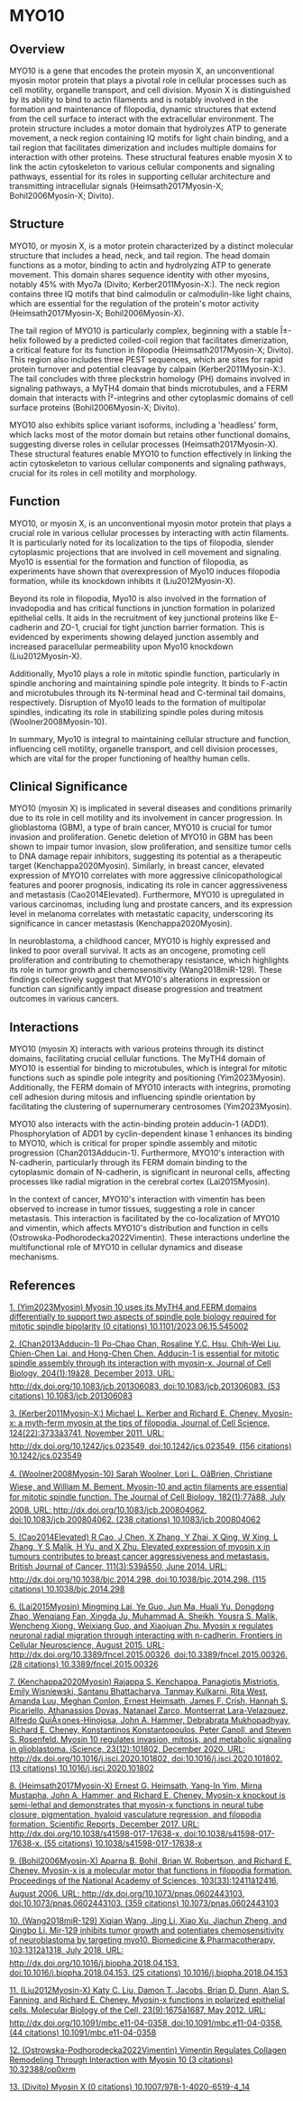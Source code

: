 # MYO10

## Overview
MYO10 is a gene that encodes the protein myosin X, an unconventional myosin motor protein that plays a pivotal role in cellular processes such as cell motility, organelle transport, and cell division. Myosin X is distinguished by its ability to bind to actin filaments and is notably involved in the formation and maintenance of filopodia, dynamic structures that extend from the cell surface to interact with the extracellular environment. The protein structure includes a motor domain that hydrolyzes ATP to generate movement, a neck region containing IQ motifs for light chain binding, and a tail region that facilitates dimerization and includes multiple domains for interaction with other proteins. These structural features enable myosin X to link the actin cytoskeleton to various cellular components and signaling pathways, essential for its roles in supporting cellular architecture and transmitting intracellular signals (Heimsath2017Myosin-X; Bohil2006Myosin-X; Divito).

## Structure
MYO10, or myosin X, is a motor protein characterized by a distinct molecular structure that includes a head, neck, and tail region. The head domain functions as a motor, binding to actin and hydrolyzing ATP to generate movement. This domain shares sequence identity with other myosins, notably 45% with Myo7a (Divito; Kerber2011Myosin-X:). The neck region contains three IQ motifs that bind calmodulin or calmodulin-like light chains, which are essential for the regulation of the protein's motor activity (Heimsath2017Myosin-X; Bohil2006Myosin-X).

The tail region of MYO10 is particularly complex, beginning with a stable Î±-helix followed by a predicted coiled-coil region that facilitates dimerization, a critical feature for its function in filopodia (Heimsath2017Myosin-X; Divito). This region also includes three PEST sequences, which are sites for rapid protein turnover and potential cleavage by calpain (Kerber2011Myosin-X:). The tail concludes with three pleckstrin homology (PH) domains involved in signaling pathways, a MyTH4 domain that binds microtubules, and a FERM domain that interacts with Î²-integrins and other cytoplasmic domains of cell surface proteins (Bohil2006Myosin-X; Divito).

MYO10 also exhibits splice variant isoforms, including a 'headless' form, which lacks most of the motor domain but retains other functional domains, suggesting diverse roles in cellular processes (Heimsath2017Myosin-X). These structural features enable MYO10 to function effectively in linking the actin cytoskeleton to various cellular components and signaling pathways, crucial for its roles in cell motility and morphology.

## Function
MYO10, or myosin X, is an unconventional myosin motor protein that plays a crucial role in various cellular processes by interacting with actin filaments. It is particularly noted for its localization to the tips of filopodia, slender cytoplasmic projections that are involved in cell movement and signaling. Myo10 is essential for the formation and function of filopodia, as experiments have shown that overexpression of Myo10 induces filopodia formation, while its knockdown inhibits it (Liu2012Myosin-X).

Beyond its role in filopodia, Myo10 is also involved in the formation of invadopodia and has critical functions in junction formation in polarized epithelial cells. It aids in the recruitment of key junctional proteins like E-cadherin and ZO-1, crucial for tight junction barrier formation. This is evidenced by experiments showing delayed junction assembly and increased paracellular permeability upon Myo10 knockdown (Liu2012Myosin-X).

Additionally, Myo10 plays a role in mitotic spindle function, particularly in spindle anchoring and maintaining spindle pole integrity. It binds to F-actin and microtubules through its N-terminal head and C-terminal tail domains, respectively. Disruption of Myo10 leads to the formation of multipolar spindles, indicating its role in stabilizing spindle poles during mitosis (Woolner2008Myosin-10).

In summary, Myo10 is integral to maintaining cellular structure and function, influencing cell motility, organelle transport, and cell division processes, which are vital for the proper functioning of healthy human cells.

## Clinical Significance
MYO10 (myosin X) is implicated in several diseases and conditions primarily due to its role in cell motility and its involvement in cancer progression. In glioblastoma (GBM), a type of brain cancer, MYO10 is crucial for tumor invasion and proliferation. Genetic deletion of MYO10 in GBM has been shown to impair tumor invasion, slow proliferation, and sensitize tumor cells to DNA damage repair inhibitors, suggesting its potential as a therapeutic target (Kenchappa2020Myosin). Similarly, in breast cancer, elevated expression of MYO10 correlates with more aggressive clinicopathological features and poorer prognosis, indicating its role in cancer aggressiveness and metastasis (Cao2014Elevated). Furthermore, MYO10 is upregulated in various carcinomas, including lung and prostate cancers, and its expression level in melanoma correlates with metastatic capacity, underscoring its significance in cancer metastasis (Kenchappa2020Myosin).

In neuroblastoma, a childhood cancer, MYO10 is highly expressed and linked to poor overall survival. It acts as an oncogene, promoting cell proliferation and contributing to chemotherapy resistance, which highlights its role in tumor growth and chemosensitivity (Wang2018miR-129). These findings collectively suggest that MYO10's alterations in expression or function can significantly impact disease progression and treatment outcomes in various cancers.

## Interactions
MYO10 (myosin X) interacts with various proteins through its distinct domains, facilitating crucial cellular functions. The MyTH4 domain of MYO10 is essential for binding to microtubules, which is integral for mitotic functions such as spindle pole integrity and positioning (Yim2023Myosin). Additionally, the FERM domain of MYO10 interacts with integrins, promoting cell adhesion during mitosis and influencing spindle orientation by facilitating the clustering of supernumerary centrosomes (Yim2023Myosin).

MYO10 also interacts with the actin-binding protein adducin-1 (ADD1). Phosphorylation of ADD1 by cyclin-dependent kinase 1 enhances its binding to MYO10, which is critical for proper spindle assembly and mitotic progression (Chan2013Adducin-1). Furthermore, MYO10's interaction with N-cadherin, particularly through its FERM domain binding to the cytoplasmic domain of N-cadherin, is significant in neuronal cells, affecting processes like radial migration in the cerebral cortex (Lai2015Myosin).

In the context of cancer, MYO10's interaction with vimentin has been observed to increase in tumor tissues, suggesting a role in cancer metastasis. This interaction is facilitated by the co-localization of MYO10 and vimentin, which affects MYO10's distribution and function in cells (Ostrowska-Podhorodecka2022Vimentin). These interactions underline the multifunctional role of MYO10 in cellular dynamics and disease mechanisms.


## References


[1. (Yim2023Myosin) Myosin 10 uses its MyTH4 and FERM domains differentially to support two aspects of spindle pole biology required for mitotic spindle bipolarity (0 citations) 10.1101/2023.06.15.545002](https://doi.org/10.1101/2023.06.15.545002)

[2. (Chan2013Adducin-1) Po-Chao Chan, Rosaline Y.C. Hsu, Chih-Wei Liu, Chien-Chen Lai, and Hong-Chen Chen. Adducin-1 is essential for mitotic spindle assembly through its interaction with myosin-x. Journal of Cell Biology, 204(1):19â28, December 2013. URL: http://dx.doi.org/10.1083/jcb.201306083, doi:10.1083/jcb.201306083. (53 citations) 10.1083/jcb.201306083](https://doi.org/10.1083/jcb.201306083)

[3. (Kerber2011Myosin-X:) Michael L. Kerber and Richard E. Cheney. Myosin-x: a myth-ferm myosin at the tips of filopodia. Journal of Cell Science, 124(22):3733â3741, November 2011. URL: http://dx.doi.org/10.1242/jcs.023549, doi:10.1242/jcs.023549. (156 citations) 10.1242/jcs.023549](https://doi.org/10.1242/jcs.023549)

[4. (Woolner2008Myosin-10) Sarah Woolner, Lori L. OâBrien, Christiane Wiese, and William M. Bement. Myosin-10 and actin filaments are essential for mitotic spindle function. The Journal of Cell Biology, 182(1):77â88, July 2008. URL: http://dx.doi.org/10.1083/jcb.200804062, doi:10.1083/jcb.200804062. (238 citations) 10.1083/jcb.200804062](https://doi.org/10.1083/jcb.200804062)

[5. (Cao2014Elevated) R Cao, J Chen, X Zhang, Y Zhai, X Qing, W Xing, L Zhang, Y S Malik, H Yu, and X Zhu. Elevated expression of myosin x in tumours contributes to breast cancer aggressiveness and metastasis. British Journal of Cancer, 111(3):539â550, June 2014. URL: http://dx.doi.org/10.1038/bjc.2014.298, doi:10.1038/bjc.2014.298. (115 citations) 10.1038/bjc.2014.298](https://doi.org/10.1038/bjc.2014.298)

[6. (Lai2015Myosin) Mingming Lai, Ye Guo, Jun Ma, Huali Yu, Dongdong Zhao, Wenqiang Fan, Xingda Ju, Muhammad A. Sheikh, Yousra S. Malik, Wencheng Xiong, Weixiang Guo, and Xiaojuan Zhu. Myosin x regulates neuronal radial migration through interacting with n-cadherin. Frontiers in Cellular Neuroscience, August 2015. URL: http://dx.doi.org/10.3389/fncel.2015.00326, doi:10.3389/fncel.2015.00326. (28 citations) 10.3389/fncel.2015.00326](https://doi.org/10.3389/fncel.2015.00326)

[7. (Kenchappa2020Myosin) Rajappa S. Kenchappa, Panagiotis Mistriotis, Emily Wisniewski, Santanu Bhattacharya, Tanmay Kulkarni, Rita West, Amanda Luu, Meghan Conlon, Ernest Heimsath, James F. Crish, Hannah S. Picariello, Athanassios Dovas, Natanael Zarco, Montserrat Lara-Velazquez, Alfredo QuiÃ±ones-Hinojosa, John A. Hammer, Debrabrata Mukhopadhyay, Richard E. Cheney, Konstantinos Konstantopoulos, Peter Canoll, and Steven S. Rosenfeld. Myosin 10 regulates invasion, mitosis, and metabolic signaling in glioblastoma. iScience, 23(12):101802, December 2020. URL: http://dx.doi.org/10.1016/j.isci.2020.101802, doi:10.1016/j.isci.2020.101802. (13 citations) 10.1016/j.isci.2020.101802](https://doi.org/10.1016/j.isci.2020.101802)

[8. (Heimsath2017Myosin-X) Ernest G. Heimsath, Yang-In Yim, Mirna Mustapha, John A. Hammer, and Richard E. Cheney. Myosin-x knockout is semi-lethal and demonstrates that myosin-x functions in neural tube closure, pigmentation, hyaloid vasculature regression, and filopodia formation. Scientific Reports, December 2017. URL: http://dx.doi.org/10.1038/s41598-017-17638-x, doi:10.1038/s41598-017-17638-x. (55 citations) 10.1038/s41598-017-17638-x](https://doi.org/10.1038/s41598-017-17638-x)

[9. (Bohil2006Myosin-X) Aparna B. Bohil, Brian W. Robertson, and Richard E. Cheney. Myosin-x is a molecular motor that functions in filopodia formation. Proceedings of the National Academy of Sciences, 103(33):12411â12416, August 2006. URL: http://dx.doi.org/10.1073/pnas.0602443103, doi:10.1073/pnas.0602443103. (359 citations) 10.1073/pnas.0602443103](https://doi.org/10.1073/pnas.0602443103)

[10. (Wang2018miR-129) Xiqian Wang, Jing Li, Xiao Xu, Jiachun Zheng, and Qingbo Li. Mir-129 inhibits tumor growth and potentiates chemosensitivity of neuroblastoma by targeting myo10. Biomedicine &amp; Pharmacotherapy, 103:1312â1318, July 2018. URL: http://dx.doi.org/10.1016/j.biopha.2018.04.153, doi:10.1016/j.biopha.2018.04.153. (25 citations) 10.1016/j.biopha.2018.04.153](https://doi.org/10.1016/j.biopha.2018.04.153)

[11. (Liu2012Myosin-X) Katy C. Liu, Damon T. Jacobs, Brian D. Dunn, Alan S. Fanning, and Richard E. Cheney. Myosin-x functions in polarized epithelial cells. Molecular Biology of the Cell, 23(9):1675â1687, May 2012. URL: http://dx.doi.org/10.1091/mbc.e11-04-0358, doi:10.1091/mbc.e11-04-0358. (44 citations) 10.1091/mbc.e11-04-0358](https://doi.org/10.1091/mbc.e11-04-0358)

[12. (Ostrowska-Podhorodecka2022Vimentin) Vimentin Regulates Collagen Remodeling Through Interaction with Myosin 10 (3 citations) 10.32388/op0xrm](https://doi.org/10.32388/op0xrm)

[13. (Divito) Myosin X (0 citations) 10.1007/978-1-4020-6519-4_14](https://doi.org/10.1007/978-1-4020-6519-4_14)